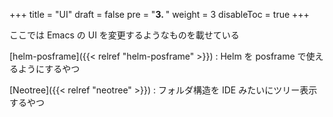 +++
title = "UI"
draft = false
pre = "<b>3. </b>"
weight = 3
disableToc = true
+++

ここでは Emacs の UI を変更するようなものを載せている

[helm-posframe]({{< relref "helm-posframe" >}})
: Helm を posframe で使えるようにするやつ

[Neotree]({{< relref "neotree" >}})
: フォルダ構造を IDE みたいにツリー表示するやつ
